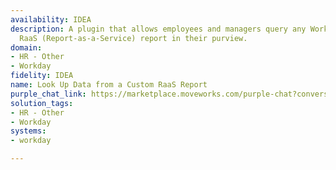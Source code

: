```yaml
---
availability: IDEA
description: A plugin that allows employees and managers query any Workday custom
  RaaS (Report-as-a-Service) report in their purview.
domain:
- HR - Other
- Workday
fidelity: IDEA
name: Look Up Data from a Custom RaaS Report
purple_chat_link: https://marketplace.moveworks.com/purple-chat?conversation=%7B%22messages%22%3A%5B%7B%22role%22%3A%22user%22%2C%22parts%22%3A%5B%7B%22richText%22%3A%22Can+you+show+me+the+turnover+rate+for+the+Marketing+department+this+quarter%3F%22%7D%5D%7D%2C%7B%22role%22%3A%22assistant%22%2C%22parts%22%3A%5B%7B%22reasoningSteps%22%3A%5B%7B%22status%22%3A%22success%22%2C%22richText%22%3A%22Identified+department%3A+%3Cb+xmlns%3D%5C%22http%3A%2F%2Fwww.w3.org%2F1999%2Fxhtml%5C%22%3EMarketing%3C%2Fb%3E+and+time+period%3A+%3Cb+xmlns%3D%5C%22http%3A%2F%2Fwww.w3.org%2F1999%2Fxhtml%5C%22%3ECurrent+Quarter%3C%2Fb%3E.%22%7D%5D%7D%2C%7B%22richText%22%3A%22To+calculate+the+turnover+rate+accurately%2C+do+you+want+to+include+both+voluntary+and+involuntary+terminations+in+the+calculation%3F%22%7D%5D%7D%2C%7B%22role%22%3A%22user%22%2C%22parts%22%3A%5B%7B%22richText%22%3A%22Yes%2C+please+include+both+voluntary+and+involuntary+terminations+for+the+current+quarter.%22%7D%5D%7D%2C%7B%22role%22%3A%22assistant%22%2C%22parts%22%3A%5B%7B%22reasoningSteps%22%3A%5B%7B%22status%22%3A%22success%22%2C%22richText%22%3A%22Confirmed+time+period%3A+%3Cb+xmlns%3D%5C%22http%3A%2F%2Fwww.w3.org%2F1999%2Fxhtml%5C%22%3ECurrent+Quarter%3C%2Fb%3E+and+included+both+voluntary+and+involuntary+terminations.%22%7D%5D%7D%2C%7B%22reasoningSteps%22%3A%5B%7B%22status%22%3A%22success%22%2C%22richText%22%3A%22Retrieved+turnover+data+for+the+Marketing+department.%22%7D%5D%7D%2C%7B%22apiBlock%22%3A%7B%22code%22%3A%22%23+Sample+RaaS+data+after+fetching%5Cnraas_data+%3D+%7B%5Cn++++%5C%22employees_at_start_of_quarter%5C%22%3A+100%2C%5Cn++++%5C%22employees_at_end_of_quarter%5C%22%3A+95%2C%5Cn++++%5C%22voluntary_terminations%5C%22%3A+3%2C%5Cn++++%5C%22involuntary_terminations%5C%22%3A+2%5Cn%7D%5Cn%5Cnstart_headcount+%3D+raas_data%5B%5C%22employees_at_start_of_quarter%5C%22%5D%5Cnend_headcount+%3D+raas_data%5B%5C%22employees_at_end_of_quarter%5C%22%5D%5Cnterminations+%3D+raas_data%5B%5C%22voluntary_terminations%5C%22%5D+%2B+raas_data%5B%5C%22involuntary_terminations%5C%22%5D%5Cn%5Cn%23+Calculate+average+headcount+for+the+period%5Cnaverage_headcount+%3D+%28start_headcount+%2B+end_headcount%29+%2F+2%5Cn%5Cn%23+Calculate+turnover+rate%5Cnturnover_rate+%3D+%28terminations+%2F+average_headcount%29+*+100%22%2C%22connectorName%22%3A%22python-interpreter%22%2C%22title%22%3A%22Execute+Python+script%22%7D%7D%2C%7B%22richText%22%3A%22The+total+turnover+rate+for+the+%3Cb+xmlns%3D%5C%22http%3A%2F%2Fwww.w3.org%2F1999%2Fxhtml%5C%22%3EMarketing%3C%2Fb%3E+department+in+the+%3Cb+xmlns%3D%5C%22http%3A%2F%2Fwww.w3.org%2F1999%2Fxhtml%5C%22%3Ecurrent+quarter%3C%2Fb%3E+is+%3Cb+xmlns%3D%5C%22http%3A%2F%2Fwww.w3.org%2F1999%2Fxhtml%5C%22%3E5.2%25%3C%2Fb%3E.%22%7D%2C%7B%22citations%22%3A%5B%7B%22connectorName%22%3A%22workday%22%2C%22citationTitle%22%3A%22Employee+Turnover+Analysis+Q3+FY24%22%7D%5D%7D%2C%7B%22richText%22%3A%22Would+you+like+a+breakdown+of+voluntary+vs.+involuntary+terminations%2C+or+details+on+the+employees+who+departed%3F%22%7D%5D%7D%2C%7B%22role%22%3A%22user%22%2C%22parts%22%3A%5B%7B%22richText%22%3A%22Please+give+me+the+breakdown+of+voluntary+vs.+involuntary+terminations.%22%7D%5D%7D%2C%7B%22role%22%3A%22assistant%22%2C%22parts%22%3A%5B%7B%22reasoningSteps%22%3A%5B%7B%22status%22%3A%22success%22%2C%22richText%22%3A%22Filtering+turnover+data+to+show+breakdown.%22%7D%5D%7D%2C%7B%22apiBlock%22%3A%7B%22code%22%3A%22%23+Using+previously+fetched+raas_data+and+calculated+average_headcount%5Cn%5Cnvoluntary_terminations+%3D+raas_data%5B%5C%22voluntary_terminations%5C%22%5D%5Cninvoluntary_terminations+%3D+raas_data%5B%5C%22involuntary_terminations%5C%22%5D%5Cn%5Cn%23+Calculate+voluntary+and+involuntary+turnover+rates%5Cnvoluntary_turnover_rate+%3D+%28voluntary_terminations+%2F+average_headcount%29+*+100%5Cninvoluntary_turnover_rate+%3D+%28involuntary_terminations+%2F+average_headcount%29+*+100%22%2C%22connectorName%22%3A%22python-interpreter%22%2C%22title%22%3A%22Execute+Python+script+for+breakdown%22%7D%7D%2C%7B%22richText%22%3A%22For+the+%3Cb+xmlns%3D%5C%22http%3A%2F%2Fwww.w3.org%2F1999%2Fxhtml%5C%22%3EMarketing%3C%2Fb%3E+department+in+the+%3Cb+xmlns%3D%5C%22http%3A%2F%2Fwww.w3.org%2F1999%2Fxhtml%5C%22%3Ecurrent+quarter%3C%2Fb%3E%3A%5Cn%3Cul+xmlns%3D%5C%22http%3A%2F%2Fwww.w3.org%2F1999%2Fxhtml%5C%22%3E%5Cn++%3Cli%3E%3Cb%3EVoluntary+Turnover+Rate%3A%3C%2Fb%3E+3.8%25%3C%2Fli%3E%5Cn++%3Cli%3E%3Cb%3EInvoluntary+Turnover+Rate%3A%3C%2Fb%3E+1.4%25%3C%2Fli%3E%5Cn%3C%2Ful%3E%5CnThis+data+is+from+the+%5C%22Employee+Turnover+Analysis%5C%22+report.%22%7D%2C%7B%22citations%22%3A%5B%7B%22connectorName%22%3A%22workday%22%2C%22citationTitle%22%3A%22Employee+Turnover+Analysis+Q3+FY24%22%7D%5D%7D%2C%7B%22richText%22%3A%22Is+there+anything+else+you%27d+like+to+know+about+this+report%2C+or+perhaps+view+the+turnover+rate+for+a+different+department+or+time+period%3F%22%7D%5D%7D%5D%7D
solution_tags:
- HR - Other
- Workday
systems:
- workday

---
```

